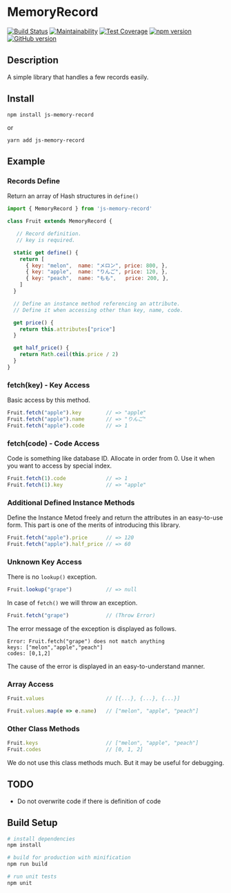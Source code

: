 # MemoryRecord

[![Build Status](https://travis-ci.org/akicho8/js-memory-record.svg?branch=master)](https://travis-ci.org/akicho8/js-memory-record)
[![Maintainability](https://api.codeclimate.com/v1/badges/010e25e22f84080afe2d/maintainability)](https://codeclimate.com/github/akicho8/js-memory-record/maintainability)
[![Test Coverage](https://api.codeclimate.com/v1/badges/4de340004a69572e32a0/test_coverage)](https://codeclimate.com/github/akicho8/js-memory-record/test_coverage)
[![npm version](https://badge.fury.io/js/js-memory-record.svg)](https://badge.fury.io/js/js-memory-record)
[![GitHub version](https://badge.fury.io/gh/akicho8%2Fjs-memory-record.svg)](https://badge.fury.io/gh/akicho8%2Fjs-memory-record)

## Description

A simple library that handles a few records easily.

## Install

```shell
npm install js-memory-record
```

or

```shell
yarn add js-memory-record
```

## Example

### Records Define

Return an array of Hash structures in `define()`

```js
import { MemoryRecord } from 'js-memory-record'

class Fruit extends MemoryRecord {

   // Record definition.
   // key is required.

  static get define() {
    return [
      { key: "melon",  name: "メロン", price: 800, },
      { key: "apple",  name: "りんご", price: 120, },
      { key: "peach",  name: "もも",   price: 200, },
    ]
  }

  // Define an instance method referencing an attribute.
  // Define it when accessing other than key, name, code.

  get price() {
    return this.attributes["price"]
  }

  get half_price() {
    return Math.ceil(this.price / 2)
  }
}
```

### fetch(key) - Key Access

Basic access by this method.

```js
Fruit.fetch("apple").key        // => "apple"
Fruit.fetch("apple").name       // => "りんご"
Fruit.fetch("apple").code       // => 1
```

### fetch(code) - Code Access

Code is something like database ID.
Allocate in order from 0.
Use it when you want to access by special index.

```js
Fruit.fetch(1).code             // => 1
Fruit.fetch(1).key              // => "apple"
```

### Additional Defined Instance Methods

Define the Instance Metod freely and return the attributes in an easy-to-use form. This part is one of the merits of introducing this library.

```js
Fruit.fetch("apple").price      // => 120
Fruit.fetch("apple").half_price // => 60
```

### Unknown Key Access

There is no `lookup()` exception.

```js
Fruit.lookup("grape")           // => null
```

In case of `fetch()` we will throw an exception.

```js
Fruit.fetch("grape")            // (Throw Error)
```

The error message of the exception is displayed as follows.

```text
Error: Fruit.fetch("grape") does not match anything
keys: ["melon","apple","peach"]
codes: [0,1,2]
```

The cause of the error is displayed in an easy-to-understand manner.

### Array Access

```js
Fruit.values                    // [{...}, {...}, {...}]
```

```js
Fruit.values.map(e => e.name)   // ["melon", "apple", "peach"]
```

### Other Class Methods

```js
Fruit.keys                      // ["melon", "apple", "peach"]
Fruit.codes                     // [0, 1, 2]
```

We do not use this class methods much. But it may be useful for debugging.

## TODO

- Do not overwrite code if there is definition of code

## Build Setup

```bash
# install dependencies
npm install

# build for production with minification
npm run build

# run unit tests
npm unit
```
